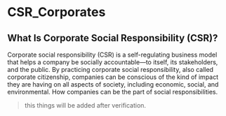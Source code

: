 # CSR_Corporates
## What Is Corporate Social Responsibility (CSR)?
Corporate social responsibility (CSR) is a self-regulating business model that helps a company be socially accountable—to itself, its stakeholders, and the public. By practicing corporate social responsibility, also called corporate citizenship, companies can be conscious of the kind of impact they are having on all aspects of society, including economic, social, and environmental.
How companies can be the part of social responsibilities.
> this things will be added after verification.
